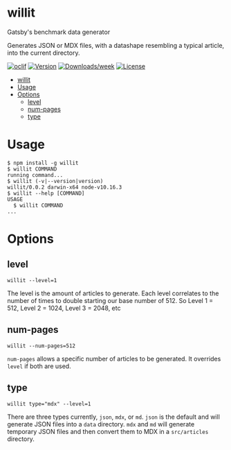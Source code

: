 # willit

Gatsby&#39;s benchmark data generator

Generates JSON or MDX files, with a datashape resembling a typical article, into the current directory.

[![oclif](https://img.shields.io/badge/cli-oclif-brightgreen.svg)](https://oclif.io)
[![Version](https://img.shields.io/npm/v/willit.svg)](https://npmjs.org/package/willit)
[![Downloads/week](https://img.shields.io/npm/dw/willit.svg)](https://npmjs.org/package/willit)
[![License](https://img.shields.io/npm/l/willit.svg)](https://github.com/gatsbyjs/will-it-generate/blob/master/package.json)

<!-- toc -->

- [willit](#willit)
- [Usage](#usage)
- [Options](#options)
  - [level](#level)
  - [num-pages](#num-pages)
  - [type](#type)
    <!-- tocstop -->

# Usage

<!-- usage -->

```sh-session
$ npm install -g willit
$ willit COMMAND
running command...
$ willit (-v|--version|version)
willit/0.0.2 darwin-x64 node-v10.16.3
$ willit --help [COMMAND]
USAGE
  $ willit COMMAND
...
```

<!-- usagestop -->

# Options

<!-- commands -->

## level

```sh-session
willit --level=1
```

The level is the amount of articles to generate. Each level correlates to the number of times to double starting our base number of 512. So Level 1 = 512, Level 2 = 1024, Level 3 = 2048, etc

## num-pages

```sh-session
willit --num-pages=512
```

`num-pages` allows a specific number of articles to be generated. It overrides `level` if both are used.

## type

```sh-session
willit type="mdx" --level=1
```

There are three types currently, `json`, `mdx`, or `md`. `json` is the default and will generate JSON files into a `data` directory. `mdx` and `md` will generate temporary JSON files and then convert them to MDX in a `src/articles` directory.

<!-- commandsstop -->

